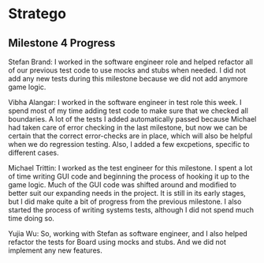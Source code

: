 # Stratego

## Milestone 4 Progress

Stefan Brand: I worked in the software engineer role and helped refactor all of our previous test code to use mocks and stubs when needed.  I did not add any new tests during this milestone because we did not add anymore game logic.

Vibha Alangar: I worked in the software engineer in test role this week. I spend most of my time adding test code to make sure that we checked all boundaries. A lot of the tests I added automatically passed because Michael had taken care of error checking in the last milestone, but now we can be certain that the correct error-checks are in place, which will also be helpful when we do regression testing. Also, I added a few excpetions, specific to different cases. 

Michael Trittin: I worked as the test engineer for this milestone. I spent a lot of time writing GUI code and beginning the process of hooking it up to the game logic. Much of the GUI code was shifted around and modified to better suit our expanding needs in the project. It is still in its early stages, but I did make quite a bit of progress from the previous milestone. I also started the process of writing systems tests, although I did not spend much time doing so.

Yujia Wu: So, working with Stefan as software engineer, and I also helped refactor the tests for Board using mocks and stubs. And we did not implement any new features.